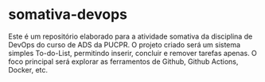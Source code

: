 # somativa-devops

Este é um repositório elaborado para a atividade somativa da disciplina de DevOps do curso de ADS da PUCPR.
O projeto criado será um sistema simples To-do-List, permitindo inserir, concluir e remover tarefas apenas.
O foco principal será explorar as ferramentos de Github, Github Actions, Docker, etc. 